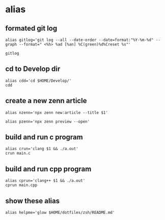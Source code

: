 # alias


## formated git log
```
alias gitlog='git log --all --date-order --date=format:"%Y-%m-%d" --graph --format=" <%h> %ad [%an] %C(green)%d%Creset %s"'

gitlog
```

## cd to Develop dir
```
alias cdd='cd $HOME/Develop/'
cdd
```

## create a new zenn article
```
alias nzenn='npx zenn new:article --title $1'

alias pzenn='npx zenn preview --open'
```

## build and run c program
```
alias crun='clang $1 && ./a.out'
crun main.c
```

## build and run cpp program
```
alias cprun='clang++ $1 && ./a.out'
cprun main.cpp
```

## show these alias
```
alias helpme='glow $HOME/dotfiles/zsh/README.md'
```

